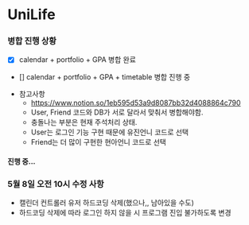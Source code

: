 # UniLife
### 병합 진행 상황
- [X] calendar + portfolio + GPA 병합 완료
- [] calendar + portfolio + GPA + timetable 병합 진행 중

* 참고사항
  * https://www.notion.so/1eb595d53a9d8087bb32d4088864c790
  * User, Friend 코드와 DB가 서로 달라서 맞춰서 병합해야함.
  * 충돌나는 부분은 현재 주석처리 상태.
  * User는 로그인 기능 구현 때문에 유진언니 코드로 선택
  * Friend는 더 많이 구현한 현아언니 코드로 선택

#### 진행 중...

### 5월 8일 오전 10시 수정 사항
- 캘린더 컨트롤러 유저 하드코딩 삭제(했으나,, 남아있을 수도)
- 하드코딩 삭제에 따라 로그인 하지 않을 시 프로그램 진입 불가하도록 변경
